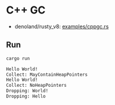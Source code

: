 # C++ GC

- denoland/rusty_v8: [examples/cppgc.rs](https://github.com/denoland/rusty_v8/blob/ab019251a4c45ee4edb4f7415eec762a589d87f8/examples/cppgc.rs)

## Run

```bash
cargo run
```

```bash
Hello World!
Collect: MayContainHeapPointers
Hello World!
Collect: NoHeapPointers
Dropping: World!
Dropping: Hello
```

